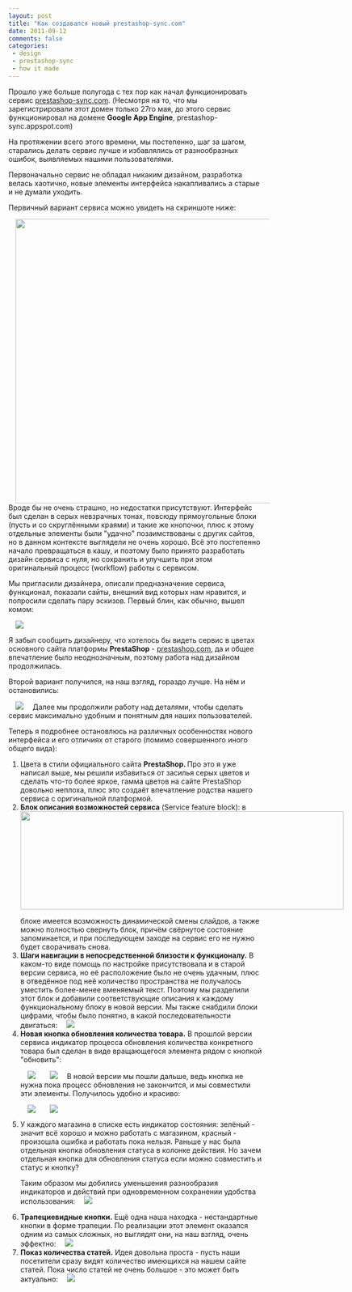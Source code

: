 ```yaml
---
layout: post
title: "Как создавался новый prestashop-sync.com"
date: 2011-09-12
comments: false
categories:
 - design
 - prestashop-sync
 - how it made
---
```




Прошло уже больше полугода с тех пор как начал функционировать сервис <a href="http://prestashop-sync.com/">prestashop-sync.com</a>. (Несмотря на то, что мы зарегистрировали этот домен только 27го мая, до этого сервис функционировал на домене <b>Google App Engine</b>, prestashop-sync.appspot.com)

На  протяжении всего этого времени, мы постепенно, шаг за шагом, старались  делать сервис лучше и избавлялись от разнообразных ошибок, выявляемых  нашими пользователями.

Первоначально сервис не обладал никаким дизайном, разработка велась хаотично, новые элементы интерфейса накапливались а старые и не думали уходить.

Первичный вариант сервиса можно увидеть на скриншоте ниже:

<a href="http://3.bp.blogspot.com/-bPkSSRQZ_p0/Tm5Cu9x0f0I/AAAAAAAADA0/TW-SksCWRtg/s1600/Prestashop+Sync+Service_old.png" imageanchor="1" style="margin-left: 1em; margin-right: 1em;"><img border="0" height="562" src="http://3.bp.blogspot.com/-bPkSSRQZ_p0/Tm5Cu9x0f0I/AAAAAAAADA0/TW-SksCWRtg/s640/Prestashop+Sync+Service_old.png" width="640" /></a>
Вроде бы не очень страшно, но недостатки присутствуют. Интерфейс был сделан в серых невзрачных тонах, повсюду прямоугольные  блоки (пусть и со скруглёнными краями) и такие же кнопочки, плюс к этому отдельные элементы были "удачно" позаимствованы с других сайтов, но в данном контексте выглядели не очень хорошо. Всё это постепенно  начало превращаться в кашу, и поэтому было принято разработать дизайн  сервиса с нуля, но сохранить и улучшить при этом оригинальный процесс  (workflow) работы с сервисом.

Мы пригласили дизайнера, описали предназначение сервиса, функционал, показали сайты, внешний вид которых нам нравится, и попросили сделать пару эскизов.
Первый блин, как обычно, вышел комом:

<a href="http://2.bp.blogspot.com/-D2fZ-PnVsXs/Tm4btYTIiYI/AAAAAAAADAg/5hCHSnVWy9Q/s1600/site_template_v1b.png" imageanchor="1" style="margin-left: 1em; margin-right: 1em;"><img border="0" src="http://2.bp.blogspot.com/-D2fZ-PnVsXs/Tm4btYTIiYI/AAAAAAAADAg/5hCHSnVWy9Q/s1600/site_template_v1b.png" /></a>

Я забыл сообщить дизайнеру, что хотелось бы видеть сервис в цветах основного сайта платформы <b>PrestaShop</b> - <a href="http://prestashop.com/">prestashop.com</a>, да и общее впечатление было неоднозначным, поэтому работа над дизайном продолжилась.

Второй вариант получился, на наш взгляд, гораздо лучше.  На нём и остановились:

<a href="http://2.bp.blogspot.com/-gyZzhKXqiBw/Tm4bTdn8cMI/AAAAAAAADAc/Bgtq-N4jwp8/s1600/site_template_s2_v1b.png" imageanchor="1" style="margin-left: 1em; margin-right: 1em;"><img border="0" src="http://2.bp.blogspot.com/-gyZzhKXqiBw/Tm4bTdn8cMI/AAAAAAAADAc/Bgtq-N4jwp8/s1600/site_template_s2_v1b.png" /></a>
Далее мы продолжили работу над деталями, чтобы сделать сервис максимально удобным и понятным для наших пользователей.

Теперь я подробнее  остановлюсь на различных особенностях нового интерфейса и его отличиях  от старого (помимо совершенного иного общего вида):
<ol><li> Цвета в стили официального сайта <b>PrestaShop. </b>
Про это я уже написал выше, мы решили избавиться от засилья серых цветов и сделать что-то более яркое, гамма цветов на сайте PrestaShop довольно неплоха, плюс это создаёт впечатление родства нашего сервиса с оригинальной платформой.</li><li><b>Блок описания возможностей сервиса</b> (Service feature block):
<a href="http://2.bp.blogspot.com/-KOyizpEDPU4/Tm41_hN1TDI/AAAAAAAADAk/u-Ri36_DNgA/s1600/Prestashop+Sync+Service_2.png" imageanchor="1" style="clear: left; float: left; margin-bottom: 1em; margin-right: 1em;"><img border="0" height="194" src="http://2.bp.blogspot.com/-KOyizpEDPU4/Tm41_hN1TDI/AAAAAAAADAk/u-Ri36_DNgA/s640/Prestashop+Sync+Service_2.png" width="640" /></a>
в блоке имеется возможность динамической смены слайдов, а также можно полностью свернуть блок, причём свёрнутое состояние запоминается, и при последующем заходе на сервис его не нужно будет сворачивать снова.</li><li><b>Шаги навигации в непосредственной близости к функционалу.</b>
В каком-то виде помощь по настройке присутствовала и в старой версии сервиса, но её расположение было не очень удачным, плюс в отведённое под неё количество пространства не получалось уместить более-менее вменяемый текст. Поэтому мы разделили этот блок и добавили соответствующие описания к каждому функциональному блоку в новой версии. Мы также снабдили блоки цифрами, чтобы было понятно, в какой последовательности двигаться:
<a href="http://4.bp.blogspot.com/-YGePNPlcrCo/Tm75nKzbRjI/AAAAAAAADBQ/4CH7qEci8Qw/s1600/Prestashop+Sync+Service_2.png" imageanchor="1" style="margin-left: 1em; margin-right: 1em;"><img border="0" src="http://4.bp.blogspot.com/-YGePNPlcrCo/Tm75nKzbRjI/AAAAAAAADBQ/4CH7qEci8Qw/s1600/Prestashop+Sync+Service_2.png" /></a></li><li><b>Новая кнопка обновления количества товара.</b>
В прошлой версии сервиса индикатор процесса обновления количества конкретного товара был сделан в виде вращающегося элемента рядом с кнопкой "обновить":

<a href="http://3.bp.blogspot.com/-tgFNk5u7CDE/Tm5J4k-KShI/AAAAAAAADBA/TC4chUVEiaM/s1600/loader1.png" imageanchor="1" style="margin-left: 1em; margin-right: 1em;"><img border="0" src="http://3.bp.blogspot.com/-tgFNk5u7CDE/Tm5J4k-KShI/AAAAAAAADBA/TC4chUVEiaM/s1600/loader1.png" /></a><a href="http://4.bp.blogspot.com/-2qGNl5y1TWo/Tm5J5JlxRfI/AAAAAAAADBE/OD8pR7ZZESE/s1600/ok1.png" imageanchor="1" style="margin-left: 1em; margin-right: 1em;"><img border="0" src="http://4.bp.blogspot.com/-2qGNl5y1TWo/Tm5J5JlxRfI/AAAAAAAADBE/OD8pR7ZZESE/s1600/ok1.png" /></a>
В новой версии мы пошли дальше, ведь кнопка не нужна пока процесс обновления не закончится, и мы совместили эти элементы. Получилось удобно и красиво:

<a href="http://3.bp.blogspot.com/-kn8xm9ri9jk/Tm47f-ZM04I/AAAAAAAADAo/HxXCoKv4ePY/s1600/loader2.png" imageanchor="1" style="margin-left: 1em; margin-right: 1em;"><img border="0" src="http://3.bp.blogspot.com/-kn8xm9ri9jk/Tm47f-ZM04I/AAAAAAAADAo/HxXCoKv4ePY/s1600/loader2.png" /></a><a href="http://1.bp.blogspot.com/-He7ht5ZzPkk/Tm47gMu2kNI/AAAAAAAADAs/VY3tpD5iZmA/s1600/ok2.png" imageanchor="1" style="margin-left: 1em; margin-right: 1em;"><img border="0" src="http://1.bp.blogspot.com/-He7ht5ZzPkk/Tm47gMu2kNI/AAAAAAAADAs/VY3tpD5iZmA/s1600/ok2.png" /></a></li><li>У каждого магазина в списке есть индикатор состояния: зелёный - значит всё хорошо и можно работать с магазином, красный - произошла ошибка и работать пока нельзя. Раньше у нас была отдельная кнопка обновления статуса в колонке действия. Но зачем отдельная кнопка для обновления статуса если можно совместить и статус и кнопку?

Таким образом мы добились уменьшения разнообразия индикаторов и действий при одновременном сохранении удобства использования:
<a href="http://3.bp.blogspot.com/-ZKpgyniu6yA/Tm71OqHDKrI/AAAAAAAADBI/Flrea70Oaq0/s1600/status.png" imageanchor="1" style="margin-left: 1em; margin-right: 1em;"><img border="0" src="http://3.bp.blogspot.com/-ZKpgyniu6yA/Tm71OqHDKrI/AAAAAAAADBI/Flrea70Oaq0/s1600/status.png" /></a></li><li><b>Трапециевидные кнопки.</b>
Ещё одна наша находка - нестандартные кнопки в форме трапеции. По реализации этот элемент оказался одним из самых сложных, но выглядят они, на наш взгляд, очень эффектно:
<a href="http://4.bp.blogspot.com/-s6qU-msGYeo/Tm8aM3_t6eI/AAAAAAAADBY/kRo0bb8jqgw/s1600/buttons.png" imageanchor="1" style="margin-left: 1em; margin-right: 1em;"><img border="0" src="http://4.bp.blogspot.com/-s6qU-msGYeo/Tm8aM3_t6eI/AAAAAAAADBY/kRo0bb8jqgw/s1600/buttons.png" /></a></li><li><b>Показ количества статей.</b>
Идея довольна проста - пусть наши посетители сразу видят количество имеющихся на нашем сайте статей. Пока число статей не очень большое - это может быть актуально:
<a href="http://3.bp.blogspot.com/-RTZa4bGL1oI/Tm8ZKdHwWeI/AAAAAAAADBU/QBHlpgPFjcM/s1600/Prestashop+Sync+Service_2.png" imageanchor="1" style="margin-left: 1em; margin-right: 1em;"><img border="0" src="http://3.bp.blogspot.com/-RTZa4bGL1oI/Tm8ZKdHwWeI/AAAAAAAADBU/QBHlpgPFjcM/s1600/Prestashop+Sync+Service_2.png" /></a></li></ol>

